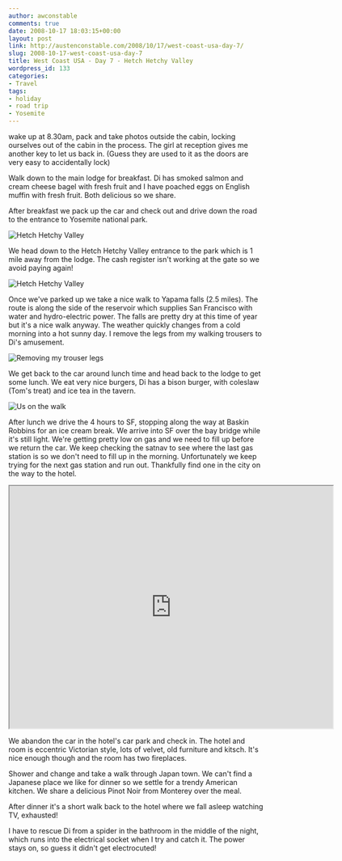 ```yaml
---
author: awconstable
comments: true
date: 2008-10-17 18:03:15+00:00
layout: post
link: http://austenconstable.com/2008/10/17/west-coast-usa-day-7/
slug: 2008-10-17-west-coast-usa-day-7
title: West Coast USA - Day 7 - Hetch Hetchy Valley
wordpress_id: 133
categories:
- Travel
tags:
- holiday
- road trip
- Yosemite
---
```


wake up at 8.30am, pack and take photos outside the cabin, locking ourselves out of the cabin in the process. The girl at reception gives me another key to let us back in. (Guess they are used to it as the doors are very easy to accidentally lock)

Walk down to the main lodge for breakfast. Di has smoked salmon and cream cheese bagel with fresh fruit and I have poached eggs on English muffin with fresh fruit. Both delicious so we share.

After breakfast we pack up the car and check out and drive down the road to the entrance to Yosemite national park. 

![Hetch Hetchy Valley](http://lh6.ggpht.com/_9ikV2I29FeI/SRsPP9hXudI/AAAAAAAACas/X0Mg-aU64CY/s800/IMG_3154.JPG)

We head down to the Hetch Hetchy Valley entrance to the park which is 1 mile away from the lodge. The cash register isn't working at the gate so we avoid paying again!

![Hetch Hetchy Valley](http://lh3.ggpht.com/_9ikV2I29FeI/SRsPh0CowTI/AAAAAAAACb0/8hljUFoUr0o/s800/IMG_3176.JPG)

Once we've parked up we take a nice walk to Yapama falls (2.5 miles). The route is along the side of the reservoir which supplies San Francisco with water and hydro-electric power. The falls are pretty dry at this time of year but it's a nice walk anyway. The weather quickly changes from a cold morning into a hot sunny day. I remove the legs from my walking trousers to Di's amusement. 

![Removing my trouser legs](http://lh6.ggpht.com/_9ikV2I29FeI/SRsPTsggDWI/AAAAAAAACa8/tyWdyRmHwk8/s800/IMG_3161.JPG)

We get back to the car around lunch time and head back to the lodge to get some lunch. We eat very nice burgers, Di has a bison burger, with coleslaw (Tom's treat) and ice tea in the tavern.

![Us on the walk](http://lh5.ggpht.com/_9ikV2I29FeI/SRsPZ77uikI/AAAAAAAACbU/k7TzeVyvjFs/s800/IMG_3171.JPG)

After lunch we drive the 4 hours to SF, stopping along the way at Baskin Robbins for an ice cream break. We arrive into SF over the bay bridge while it's still light. We're getting pretty low on gas and we need to fill up before we return the car. We keep checking the satnav to see where the last gas station is so we don't need to fill up in the morning. Unfortunately we keep trying for the next gas station and run out. Thankfully find one in the city on the way to the hotel.

<iframe src="https://maps.google.com/maps?f=d&saddr=33160+Evergreen+Rd,+Groveland,+CA+95321,+USA&daddr=37.946567,-119.784536+to:1590+Sutter+St+San+Francisco,+CA+94109&hl=en&geocode=&mra=dme&mrcr=0,1&mrsp=1&sz=17&sll=37.945204,-119.78533&sspn=0.006405,0.011158&ie=UTF8&s=AARTsJpb_i4OqzncwuaQiAGDxYVzUEumjQ&ll=38.091337,-121.14624&spn=3.026157,4.669189&z=7&output=embed&w=640&h=480" width="640" height="480"></iframe>

We abandon the car in the hotel's car park and check in. The hotel and room is eccentric Victorian style, lots of velvet, old furniture and kitsch. It's nice enough though and the room has two fireplaces.

Shower and change and take a walk through Japan town. We can't find a Japanese place we like for dinner so we settle for a trendy American kitchen. We share a delicious Pinot Noir from Monterey over the meal.

After dinner it's a short walk back to the hotel where we fall asleep watching TV, exhausted!

I have to rescue Di from a spider in the bathroom in the middle of the night, which runs into the electrical socket when I try and catch it. The power stays on, so guess it didn't get electrocuted!
